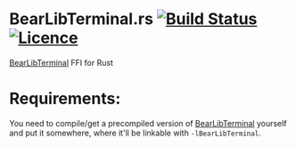 # BearLibTerminal.rs [![Build Status](https://travis-ci.org/nabijaczleweli/BearLibTerminal.rs.svg?branch=master)](https://travis-ci.org/nabijaczleweli/BearLibTerminal.rs) [![Licence](https://img.shields.io/badge/license-MIT-blue.svg?style=flat)](LICENSE)
[BearLibTerminal](https://bitbucket.org/cfyzium/bearlibterminal) FFI for Rust

# Requirements:
You need to compile/get a precompiled version of [BearLibTerminal](https://bitbucket.org/cfyzium/bearlibterminal) yourself and put it somewhere, where it'll be linkable with `-lBearLibTerminal`.
